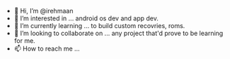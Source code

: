- 👋 Hi, I’m @irehmaan
- 👀 I’m interested in ... android os dev and app dev.
- 🌱 I’m currently learning ... to build custom recovries, roms.
- 💞️ I’m looking to collaborate on ... any project that'd prove to be learning for me.
- 📫 How to reach me ...

<!---
irehmaan/irehmaan is a ✨ special ✨ repository because its `README.md` (this file) appears on your GitHub profile.
You can click the Preview link to take a look at your changes.
--->
